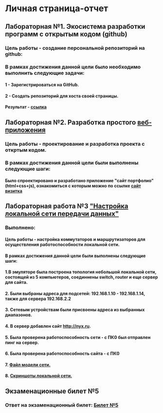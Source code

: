 # Личная страница-отчет
## Лабораторная №1. Экосистема разработки программ с открытым кодом (github)
### Цель работы - создание персональной репозиторий на github:
### В рамках достижения данной цели было необходимо выполнить следующие задачи:
#### 1 - Зарегистрироваться на GitHub.
#### 2 - Создать репозиторий для хоста своей страницы.
#### Результат - [ссылка](https://github.com/Alexevdokim/start)
## Лабораторная №2. Разработка простого [веб-приложения](https://github.com/Alexevdokim/project)
### Цель работы - проектирование и разработка проекта с откртым кодом.
### В рамках достижения данной цели были выполнены следующие шаги:
#### Было спроектировано и разработано приложение "сайт портфолио" (html+css+js),  ознакомиться с которым можно по ссылке [сайт визитка](https://alexevdokim.github.io/project/)
## Лабораторная работа №3 ["Настройка локальной сети передачи данных"](https://github.com/Alexevdokim/Lab3)
### Выполнено:
#### Цель работы - настройка коммутаторов и маршрутизаторов для осуществления работоспособности локальной сети.
#### В рамках достижения данной цели были выполнены следующие шаги:
#### 1.В эмуляторе была построена топология небольшой локальной сети, состоящей из 5 компьютеров, соединнены switch, router и еще сервер для сайта.
#### 2. Были выбраны адреса для подсетей: 192.168.1.10 - 192.168.1.14, также для сервера 192.168.2.2
#### 3. Сетевым устройствам были присвоены адреса из выбранных диапазонов.
#### 4. В сервер добавлен сайт http://nyx.ru.
#### 5. Была проверена работоспособность сети - с ПК0 был отправлен пинг на сервер.
#### 6. Была проверена работоспособность сайта - с ПК0
#### 7. [Файл модели сети.](https://github.com/Alexevdokim/Lab3/blob/main/Lab3/Lab3.pkt)
#### 8. [Скриншоты локальной сети.](https://github.com/Alexevdokim/Lab3/tree/main/Lab3)
## Экзаменационные билет №5
### Ответ на экзаменационный билет: [Билет №5](https://docs.google.com/document/d/1fsrdIR9EU7WEpb7_9MV4_BorNIlT6wuL/edit?usp=sharing&ouid=106014295578251275676&rtpof=true&sd=true)
